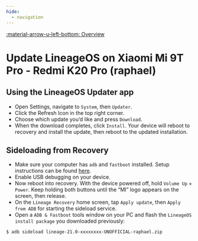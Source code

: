 ```yaml
---
hide:
  - navigation
---
```

[:material-arrow-u-left-bottom: Overview](../../devices.md)

# Update LineageOS on Xiaomi Mi 9T Pro - Redmi K20 Pro (raphael)

## Using the LineageOS Updater app
* Open Settings, navigate to `System`, then `Updater`.
* Click the Refresh Icon in the top right corner.
* Choose which update you’d like and press `Download`.
* When the download completes, click `Install`. Your device will reboot to recovery and install the update, then reboot to the updated installation.

## Sideloading from Recovery
* Make sure your computer has `adb` and `fastboot` installed. Setup instructions can be found [here](https://wiki.lineageos.org/adb_fastboot_guide.html).
* Enable USB debugging on your device.
* Now reboot into recovery. With the device powered off, hold `Volume Up` + `Power`. Keep holding both buttons until the “MI” logo appears on the screen, then release.
* On the `Lineage Recovery` home screen, tap `Apply update`, then `Apply from ADB` for starting the sideload service.
* Open a `ADB & Fastboot` tools window on your PC and flash the `LineageOS install package` you downloaded previously:

```bash
$ adb sideload lineage-21.0-xxxxxxxx-UNOFFICIAL-raphael.zip
```